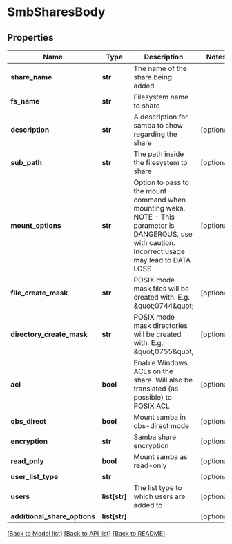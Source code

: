 # SmbSharesBody

## Properties
Name | Type | Description | Notes
------------ | ------------- | ------------- | -------------
**share_name** | **str** | The name of the share being added | 
**fs_name** | **str** | Filesystem name to share | 
**description** | **str** | A description for samba to show regarding the share | [optional] 
**sub_path** | **str** | The path inside the filesystem to share | [optional] 
**mount_options** | **str** | Option to pass to the mount command when mounting weka. NOTE - This parameter is DANGEROUS, use with caution. Incorrect usage may lead to DATA LOSS | [optional] 
**file_create_mask** | **str** | POSIX mode mask files will be created with. E.g. \&quot;0744\&quot; | [optional] 
**directory_create_mask** | **str** | POSIX mode mask directories will be created with. E.g. \&quot;0755\&quot; | [optional] 
**acl** | **bool** | Enable Windows ACLs on the share. Will also be translated (as possible) to POSIX ACL | [optional] 
**obs_direct** | **bool** | Mount samba in obs-direct mode | [optional] 
**encryption** | **str** | Samba share encryption | [optional] 
**read_only** | **bool** | Mount samba as read-only | [optional] 
**user_list_type** | **str** |  | [optional] 
**users** | **list[str]** | The list type to which users are added to | [optional] 
**additional_share_options** | **list[str]** |  | [optional] 

[[Back to Model list]](../README.md#documentation-for-models) [[Back to API list]](../README.md#documentation-for-api-endpoints) [[Back to README]](../README.md)

